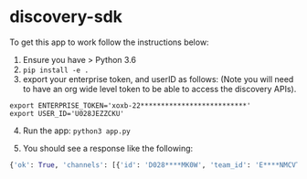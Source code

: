 # discovery-sdk

To get this app to work follow the instructions below:

1. Ensure you have > Python 3.6
2. `pip install -e .`
3. export your enterprise token, and userID as follows: (Note you will need to have an org wide level token to be able to access the discovery APIs). 

```
export ENTERPRISE_TOKEN='xoxb-22**************************'
export USER_ID='U028JEZZCKU'
```

4. Run the app: `python3 app.py`

5. You should see a response like the following:

```python
{'ok': True, 'channels': [{'id': 'D028****MK0W', 'team_id': 'E****NMCVTR', 'date_joined': 1626724524, 'date_left': 0, 'is_private': True, 'is_im': True, 'is_mpim': False, 'is_ext_shared': False}, {'id': 'C028BN****D4', 'team_id': 'T028QM7****U', 'date_joined': 1626724525, 'date_left': 0, 'is_private': False, 'is_im': False, 'is_mpim': False, 'is_ext_shared': False}, {'id': 'D0****EKV', 'team_id': 'E0283NMCVTR', 'date_joined': 1626724524, 'date_left': 0, 'is_private': True, 'is_im': True, 'is_mpim': False, 'is_ext_shared': False}, {'id': 'C028R2**TY', 'team_id': 'T02****U', 'date_joined': 1626983537, 'date_left': 0, 'is_private': False, 'is_im': False, 'is_mpim': False, 'is_ext_shared': False}, {'id': 'C0298**TTJ', 'team_id': 'T028QM79BGU', 'date_joined': 1626724525, 'date_left': 0, 'is_private': False, 'is_im': False, 'is_mpim': False, 'is_ext_shared': False}, {'id': 'C029****PEF2', 'team_id': 'T028Q****BGU', 'date_joined': 1626896861, 'date_left': 0, 'is_private': False, 'is_im': False, 'is_mpim': False, 'is_ext_shared': True}]}
```